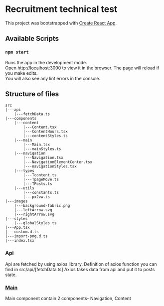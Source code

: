 # Recruitment technical test

This project was bootstrapped with [Create React App](https://github.com/facebook/create-react-app).

## Available Scripts

### `npm start`

Runs the app in the development mode.\
Open [http://localhost:3000](http://localhost:3000) to view it in the browser.
The page will reload if you make edits.\
You will also see any lint errors in the console.

## Structure of files

    src
    |---api
        |---fetchData.ts
    |---components
        |---content
            |---Content.tsx
            |---ContentHours.tsx
            |---contentStyles.ts
        |---main
            |---Main.tsx
            |---mainStyles.ts
        |---navigation
            |---Navigation.tsx
            |---NavigationElementCenter.tsx
            |---navigationStyles.tsx
        |---types
            |---Tcontent.ts
            |---TpageMove.ts
            |---TPosts.ts
        |---utils
            |---constants.ts
            |---px2vw.ts
    |---images
        |---background-fabric.png
        |---leftArrow.svg
        |---rightArrow.svg
    |---styles
        |---globalStyles.ts
    |---App.tsx
    |---custom.d.ts
    |---import-png.d.ts
    |---index.tsx

### Api
Api are fetched by using axios library.
Definition of axios function you can find in src/api/[fetchData.ts]
Axios takes data from api and put it to posts state.

### [Main](https://github.com/TomaszBeben/getresponse/blob/main/src/components/main/Main.tsx)
Main component contain 2 components- Navigation, Content